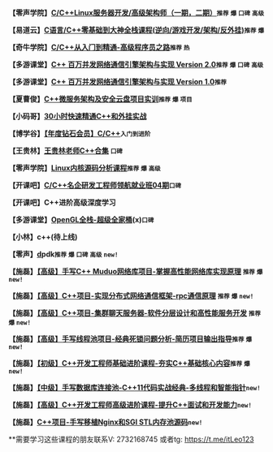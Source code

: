 **【零声学院】[C/C++Linux服务器开发/⾼级架构师（⼀期，⼆期）](https://ke.qq.com/course/420945)`推荐` `爆` `口碑` `高级`**

**【易道云】[C语⾔/C++零基础到⼤神全栈课程(逆向/游戏开发/架构/反外挂)](https://ke.qq.com/course/450953)`推荐` `爆`**

**【奇⽜学院】[C/C++从⼊⻔到精通-⾼级程序员之路](https://ke.qq.com/course/1709083)`推荐` `热`**

**【多游课堂】[C++ 百万并发⽹络通信引擎架构与实现 Version 2.0](https://ke.doyou.tech/course/122/reviews?from=timeline&isappinstalled=0)`推荐` `爆` `口碑` `高级`**

**【多游课堂】[C++ 百万并发⽹络通信引擎架构与实现  Version 1.0](https://ke.doyou.tech/course/37)`推荐`**

**【夏曹俊】[C++微服务架构及安全云盘项⽬实训](https://edu.51cto.com/course/23308.html)`推荐` `爆` `项目`**

**【⼩码哥】[30⼩时快速精通C++和外挂实战](https://ke.qq.com/course/336509)**

**【博学⾕】[【年度钻⽯会员】C/C++](https://www.boxuegu.com/class/outline-1335.html)`入门到进阶`**

**【王贵林】[王贵林⽼师C++合集](http://edu.nzhsoft.cn/index/mulitcourse/index.html) `口碑`**

**【零声学院】[Linux内核源码分析课程](https://ke.qq.com/course/3294666)`推荐` `爆` `高级`**

**【开课吧】[C/C++名企研发工程师领航就业班04期](https://wx.kaikeba.com/vipcourse/gkldybpg21/kfpko5otu9?tenant=wx5046bc7413796142_o7xuUuCrqTvpNni9mAGm5UhlPm1k&channelParams=%7B%22content%22%3A%22%22,%22utm_source%22%3A%22natural%22%7D&sell=0&sub_goods_id=)`口碑`**

**【开课吧】C++进阶高级深度学习**

**【多游课堂】[OpenGL全栈-超级全家桶](https://ke.doyou.tech/goods/show/35)(x)`口碑`**

**【小林】c++(待上线)**

**【零声】[d](https://ke.qq.com/course/3941319)pdk`推荐` `爆` `口碑` `高级` `new!`**

**【施磊】[【高级】手写C++ Muduo网络库项目-掌握高性能网络库实现原理](https://ke.qq.com/course/2738928) `推荐` `爆` `new!`**

**【施磊】[【高级】C++项目-实现分布式网络通信框架-rpc通信原理](https://ke.qq.com/course/2261773) `推荐` `爆` `new!`**

**【施磊】[【高级】C++项目-集群聊天服务器-软件分层设计和高性能服务开发](https://ke.qq.com/course/1242723) `推荐` `爆` `new!`**

**【施磊】[【高级】手写线程池项目-经典死锁问题分析-简历项目输出指导](https://ke.qq.com/course/4158045)`推荐` `爆` `new!`**

**【施磊】[【初级】C++开发工程师基础进阶课程-夯实C++基础核心内容](https://ke.qq.com/course/464039)`推荐` `爆` `new!`**

**【施磊】[【中级】手写数据库连接池-C++11代码实战经典-多线程和智能指针](https://ke.qq.com/course/443728)`new!`**

**【施磊】[【高级】C++开发工程师高级进阶课程-提升C++面试和开发能力](https://ke.qq.com/course/422098)`new!`**

**【施磊】[C++项目-手写移植Nginx和SGI STL内存池源码](https://ke.qq.com/course/433198)`new!`**


**需要学习这些课程的朋友联系V: 2732168745  或者tg: https://t.me/itLeo123

